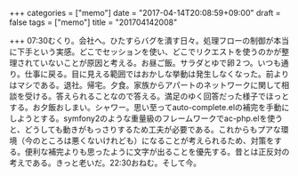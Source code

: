 +++
categories = ["memo"]
date = "2017-04-14T20:08:59+09:00"
draft = false
tags = ["memo"]
title = "201704142008"

+++
07:30むくり。会社へ。ひたすらバグを潰す日々。処理フローの制御が本当に下手という実感。どこでセッションを使い、どこでリクエストを使うのかが整理されていないことが原因と考える。お昼ご飯。サラダとゆで卵２つ。いつも通り。仕事に戻る。目に見える範囲ではおかしな挙動は発生しなくなった。前よりはマシである。退社。帰宅。夕食。家族からアパートのネットワークに関して相談を受ける。答えられることなので答える。満足のゆく回答だった様子でほっとする。お夕飯おしまい。シャワー。思い至ってauto-complete.elの補完を手動にしようとする。symfony2のような重量級のフレームワークでac-php.elを使うと、どうしても動きがもっさりするため工夫が必要である。これからもプアな環境（今のところは悪くないけれども）になることが考えられるため、対策をする。便利な補完よりも思ったように文字が出ることを優先する。昔とは正反対の考えである。きっと老いだ。22:30おねむ。そして今。

